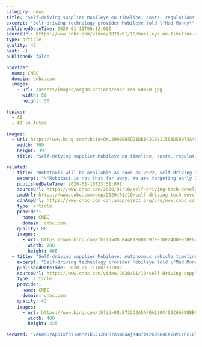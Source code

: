 ```yaml
---
category: news
title: "Self-driving supplier Mobileye on timeline, costs, regulations for autonomous vehicles roll out"
excerpt: "Self-driving technology provider Mobileye told \"Mad Money\" host Jim Cramer the public can expect to see robotaxis hitting the road as soon as 2022."
publishedDateTime: 2020-01-11T00:12:00Z
sourceUrl: https://www.cnbc.com/video/2020/01/10/mobileye-on-timeline-costs-regulations-for-self-driving-vehicles.html
type: article
quality: 42
heat: -1
published: false

provider:
  name: CNBC
  domain: cnbc.com
  images:
    - url: /assets/images/organizations/cnbc.com-50x50.jpg
      width: 50
      height: 50

topics:
  - AI
  - AI in Autos

images:
  - url: https://www.bing.com/th?id=ON.2900B05D21DEB4219211568D5B073A46
    width: 700
    height: 393
    title: "Self-driving supplier Mobileye on timeline, costs, regulations for autonomous vehicles roll out"

related:
  - title: "Robotaxis will be available as soon as 2022, self-driving tech supplier Mobileye CEO says"
    excerpt: "\"Robotaxi is not that far away. We are targeting early 2022,\" Mobileye CEO Amnon Shashua told CNBC. Self-driving cars will start with fleet operators before general use due to regulatory and cost constraints \"that you cannot put on a consumer,"
    publishedDateTime: 2020-01-10T23:51:00Z
    sourceUrl: https://www.cnbc.com/2020/01/10/self-driving-tech-developer-mobileye-ceo-robotaxis-will-come-in-2022.html
    ampUrl: https://www.cnbc.com/amp/2020/01/10/self-driving-tech-developer-mobileye-ceo-robotaxis-will-come-in-2022.html
    cdnAmpUrl: https://www-cnbc-com.cdn.ampproject.org/c/s/www.cnbc.com/amp/2020/01/10/self-driving-tech-developer-mobileye-ceo-robotaxis-will-come-in-2022.html
    type: article
    provider:
      name: CNBC
      domain: cnbc.com
    quality: 80
    images:
      - url: https://www.bing.com/th?id=ON.B4481F0D8397FF1DF24D0E03BE6478C1
        width: 700
        height: 466
  - title: "Self-driving supplier Mobileye: Autonomous vehicle timeline, costs & regulations for roll out"
    excerpt: "Self-driving technology provider Mobileye told \"Mad Money\" host Jim Cramer the public can expect to see robotaxis hitting the road as soon as 2022."
    publishedDateTime: 2020-01-11T00:10:00Z
    sourceUrl: https://www.cnbc.com/video/2020/01/10/self-driving-supplier-mobileye-autonomous-vehicle-timeline-costs-regulations-for-roll-out.html
    type: article
    provider:
      name: CNBC
      domain: cnbc.com
    quality: 43
    images:
      - url: https://www.bing.com/th?id=ON.E733C2A5AFEA130C403C6609DBB9E288
        width: 400
        height: 225

secured: "ve6m9SzAp01xf3Y14KMz1bSJ12nP87nsmRXAjK4u7b42X96G4Ee28VC+Pc10ls/AbT1YxLDzVmp6RC0Cs49WcIg7cgXQUi/YJGI/LZ/4DSUodZOYVRgfON9O9fBeKsrjQ6m1oRY8v/mkYOw8PHVzoy0yUG+YWuzJrAFODPWIDhu0dm7J2Gxllexea4ePpEapZswJhPsYFsGEkoOEL4RIYPsoN7ejYbH7TsFgZtAsZc1OhOJq2WkZmv9l3/Z0K/L+gVREB0HdffD9FwOqyEEboA==;LnX5hVhLnGbiE+kKhTdwXg=="
---
```



